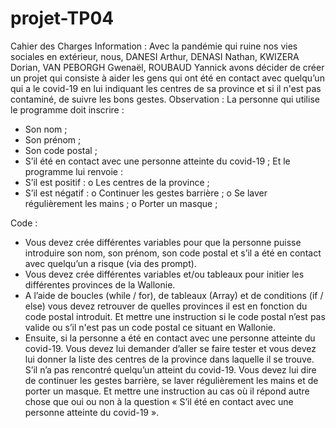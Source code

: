 # projet-TP04
Cahier des Charges
Information :
Avec la pandémie qui ruine nos vies sociales en extérieur, nous, DANESI Arthur, DENASI Nathan, KWIZERA Dorian, VAN PEBORGH Gwenaël, ROUBAUD Yannick avons décider de créer un projet qui consiste à aider les gens qui ont été en contact avec quelqu’un qui a le covid-19 en lui indiquant les centres de sa province et si il n'est pas contaminé, de suivre les bons gestes.
Observation :
La personne qui utilise le programme doit inscrire :
-	Son nom ; 
-	Son prénom ;
-	Son code postal ;
-	S’il été en contact avec une personne atteinte du covid-19 ;
Et le programme lui renvoie :
-	S’il est positif :
o	Les centres de la province ; 
-	S’il est négatif :
o	Continuer les gestes barrière ;
o	Se laver régulièrement les mains ; 
o	Porter un masque ; 

Code :
-	Vous devez crée différentes variables pour que la personne puisse introduire son nom, son prénom, son code postal et s’il a été en contact avec quelqu’un a risque (via des prompt).
-	Vous devez crée différentes variables et/ou tableaux pour initier les différentes provinces de la Wallonie.
-	A l’aide de boucles (while / for), de tableaux (Array) et de conditions (if / else) vous devez retrouver de quelles provinces il est en fonction du code postal introduit. 
Et mettre une instruction si le code postal n’est pas valide ou s’il n'est pas un code postal ce situant en Wallonie.
-	Ensuite, si la personne a été en contact avec une personne atteinte du covid-19.
Vous devez lui demander d’aller se faire tester et vous devez lui donner la liste des centres de la province dans laquelle il se trouve. 
S’il n’a pas rencontré quelqu’un atteint du covid-19. Vous devez lui dire de continuer les gestes barrière, se laver régulièrement les mains et de porter un masque.
Et mettre une instruction au cas où il répond autre chose que oui ou non à la question « S’il été en contact avec une personne atteinte du covid-19 ».
